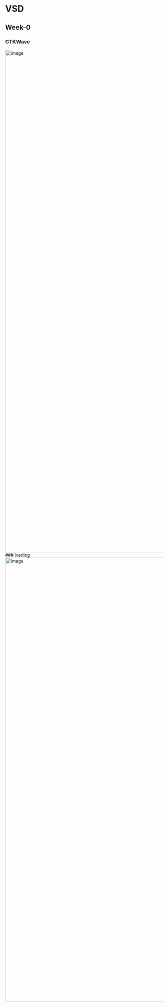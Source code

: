 # VSD
## Week-0
### GTKWave
<img width="2560" height="1600" alt="image" src="https://github.com/user-attachments/assets/3fa0bc70-b778-477c-8dc7-bb81d41a016d" />
### iverilog
<img width="1868" height="1414" alt="image" src="https://github.com/user-attachments/assets/e7b50990-92a5-4c5f-9a73-555b3d2e3d8a" />
